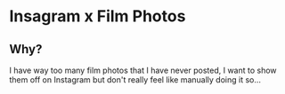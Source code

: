 # Insagram x Film Photos

## Why?
I have way too many film photos that I have never posted, I want to show them off on Instagram but don't really feel like manually doing it so...

